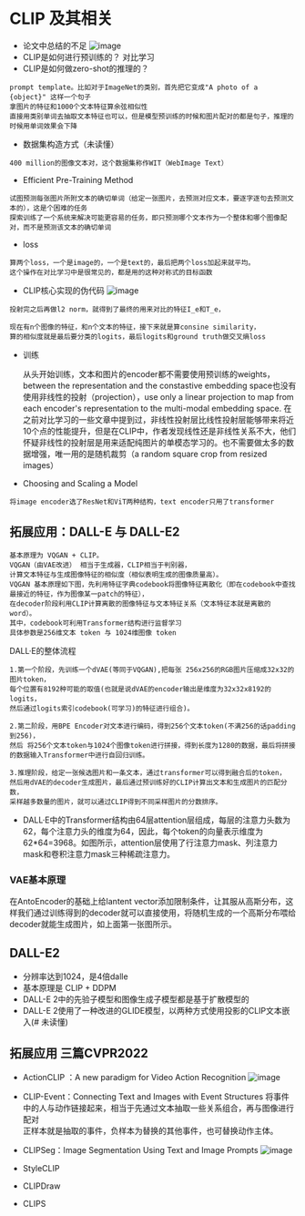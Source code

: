 # CLIP 及其相关
- 论文中总结的不足
![image](https://github.com/greasebig/multimodal/assets/121388156/85fa96b0-b9c8-4e4c-87b2-fa774557f0a7)
- CLIP是如何进行预训练的？
对比学习
- CLIP是如何做zero-shot的推理的？
```
prompt template。比如对于ImageNet的类别，首先把它变成"A photo of a {object}" 这样一个句子
拿图片的特征和1000个文本特征算余弦相似性
直接用类别单词去抽取文本特征也可以，但是模型预训练的时候和图片配对的都是句子，推理的时候用单词效果会下降
```
- 数据集构造方式（未读懂）
```
400 million的图像文本对，这个数据集称作WIT（WebImage Text）
```
- Efficient Pre-Training Method
```
试图预测每张图片所附文本的确切单词（给定一张图片，去预测对应文本，要逐字逐句去预测文本的），这是个困难的任务
探索训练了一个系统来解决可能更容易的任务，即只预测哪个文本作为一个整体和哪个图像配对，而不是预测该文本的确切单词
```
- loss
```
算两个loss，一个是image的，一个是text的，最后把两个loss加起来就平均。
这个操作在对比学习中是很常见的，都是用的这种对称式的目标函数
```
- CLIP核心实现的伪代码
![image](https://github.com/greasebig/multimodal/assets/121388156/a1536d43-64c1-4c98-bb81-a974556105ca)
```得到对应的特征之后，再经过一个投射层（即W_i和W_t)，投射层的意义是学习如何从单模态变成多模态，
投射完之后再做l2 norm，就得到了最终的用来对比的特征I_e和T_e，

现在有n个图像的特征，和n个文本的特征，接下来就是算consine similarity，
算的相似度就是最后要分类的logits，最后logits和ground truth做交叉熵loss
```

- 训练

  从头开始训练，文本和图片的encoder都不需要使用预训练的weights，between the representation and the constastive embedding space也没有使用非线性的投射（projection），use only a linear projection to map from each encoder's representation to the multi-modal embedding space. 在之前对比学习的一些文章中提到过，非线性投射层比线性投射层能够带来将近10个点的性能提升，但是在CLIP中，作者发现线性还是非线性关系不大，他们怀疑非线性的投射层是用来适配纯图片的单模态学习的。也不需要做太多的数据增强，唯一用的是随机裁剪（a random square crop from resized images）



- Choosing and Scaling a Model
```
将image encoder选了ResNet和ViT两种结构，text encoder只用了transformer
```

## 拓展应用：DALL-E 与 DALL-E2
```
基本原理为 VQGAN + CLIP。
VQGAN（由VAE改进） 相当于生成器，CLIP相当于判别器，
计算文本特征与生成图像特征的相似度（相似表明生成的图像质量高）。
VQGAN 基本原理如下图，先利用特征字典codebook将图像特征离散化（即在codebook中查找最接近的特征，作为图像某一patch的特征），
在decoder阶段利用CLIP计算离散的图像特征与文本特征关系（文本特征本就是离散的word）。
其中，codebook可利用Transformer结构进行监督学习
具体参数是256维文本 token 与 1024维图像 token
```
DALL·E的整体流程
```
1.第一个阶段，先训练一个dVAE(等同于VQGAN),把每张 256x256的RGB图片压缩成32x32的图片token，
每个位置有8192种可能的取值(也就是说dVAE的encoder输出是维度为32x32x8192的logits，
然后通过logits索引codebook(可学习)的特征进行组合)。
```
```
2.第二阶段，用BPE Encoder对文本进行编码，得到256个文本token(不满256的话padding到256)，
然后 将256个文本token与1024个图像token进行拼接，得到长度为1280的数据，最后将拼接的数据输入Transformer中进行自回归训练。
```
```
3.推理阶段，给定一张候选图片和一条文本，通过transformer可以得到融合后的token，
然后用dVAE的decoder生成图片，最后通过预训练好的CLIP计算出文本和生成图片的匹配分数，
采样越多数量的图片，就可以通过CLIP得到不同采样图片的分数排序。
```
- DALL·E中的Transformer结构由64层attention层组成，每层的注意力头数为62，每个注意力头的维度为64，因此，每个token的向量表示维度为62*64=3968。如图所示，attention层使用了行注意力mask、列注意力mask和卷积注意力mask三种稀疏注意力。
### VAE基本原理
在AntoEncoder的基础上给lantent vector添加限制条件，让其服从高斯分布，这样我们通过训练得到的decoder就可以直接使用，将随机生成的一个高斯分布喂给decoder就能生成图片，如上面第一张图所示。



## DALL-E2
- 分辨率达到1024，是4倍dalle
- 基本原理是 CLIP + DDPM
- DALL-E 2中的先验子模型和图像生成子模型都是基于扩散模型的
- DALL-E 2使用了一种改进的GLIDE模型，以两种方式使用投影的CLIP文本嵌入(# 未读懂)

## 拓展应用 三篇CVPR2022
- ActionCLIP ：A new paradigm for Video Action Recognition
![image](https://github.com/greasebig/multimodal/assets/121388156/a6e1ed84-6217-4d2d-95c7-0121d7c23e92)

- CLIP-Event：Connecting Text and Images with Event Structures
将事件中的人与动作链接起来，相当于先通过文本抽取一些关系组合，再与图像进行配对<br>
正样本就是抽取的事件，负样本为替换的其他事件，也可替换动作主体。
- CLIPSeg：Image Segmentation Using Text and Image Prompts
![image](https://github.com/greasebig/multimodal/assets/121388156/2d3c843c-13ae-44d6-bb3e-c550e5c137cb)
- StyleCLIP
- CLIPDraw
- CLIPS

